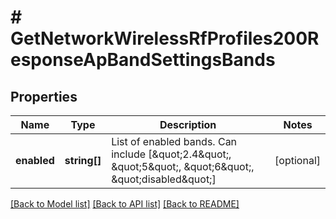 # # GetNetworkWirelessRfProfiles200ResponseApBandSettingsBands

## Properties

Name | Type | Description | Notes
------------ | ------------- | ------------- | -------------
**enabled** | **string[]** | List of enabled bands. Can include [\&quot;2.4\&quot;, \&quot;5\&quot;, \&quot;6\&quot;, \&quot;disabled\&quot;] | [optional]

[[Back to Model list]](../../README.md#models) [[Back to API list]](../../README.md#endpoints) [[Back to README]](../../README.md)
